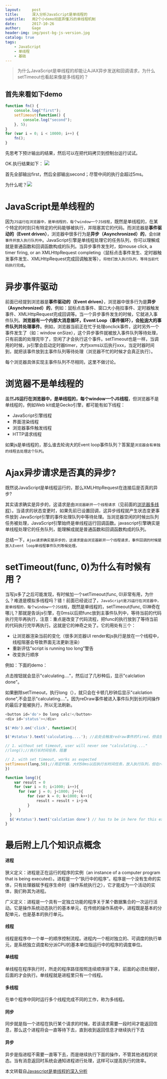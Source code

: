 ```yaml
---
layout:     post
title:      深入分析JavaScript是单线程的
subtitle:   用2个小demo彻底弄懂JS的单线程机制
date:       2017-10-26
author:     Gage
header-img: img/post-bg-js-version.jpg
catalog: true
tags:
    - JavaScript
    - 单线程
    - 基础
---
```


>为什么JavaScript是单线程的却能让AJAX异步发送和回调请求，为什么setTimeout也看起来像是多线程的？

## 首先来看如下demo

```javascript
function fn() {
    console.log("first");
    setTimeout(function() {
        console.log("second");
    }, 5);
}
for (var i = 0; i < 10000; i++) {
    fn();
}
```
先思考下预计输出的结果，然后可以在把代码拷贝到控制台运行试试。

OK.执行结果如下：
![](https://ws1.sinaimg.cn/large/d8cefbbagy1fr1wrl7lyxj20fe02sq2y.jpg)

首先全部输出first，然后全部输出second；尽管中间的执行会超过5ms。

为什么呢？![](https://ws1.sinaimg.cn/large/d8cefbbagy1fr1x4h3iscj2019019a9w.jpg)

# JavaScript是单线程的

因为`JS运行在浏览器中，是单线程的，每个window一个JS线程`，既然是单线程的，在某个特定的时刻只有特定的代码能够被执行，并阻塞其它的代码。而浏览器是**事件驱动的（Event driven）**，浏览器中很多行为是**异步（Asynchronized）的**，会`创建事件并放入执行队列中`。JavaScript引擎是单线程处理它的任务队列，你可以理解成就是普通函数和回调函数构成的队列。当异步事件发生时，如mouse click, a timer firing, or an XMLHttpRequest completing（鼠标点击事件发生、定时器触发事件发生、XMLHttpRequest完成回调触发等），`将他们放入执行队列，等待当前代码执行完成`。

# 异步事件驱动

前面已经提到浏览器是**事件驱动的（Event driven）**，浏览器中很多行为是**异步（Asynchronized）的**，例如：鼠标点击事件、窗口大小拖拉事件、定时器触发事件、XMLHttpRequest完成回调等。当一个异步事件发生的时候，它就进入事件队列。**浏览器有一个内部大消息循环，Event Loop（事件循环），会[轮询](https://baike.baidu.com/item/%E8%BD%AE%E8%AF%A2/6078469?fr=aladdin)大的事件队列并处理事件**。例如，浏览器当前正在忙于处理onclick事件，这时另外一个事件发生了（如：window onSize），这个异步事件就被放入事件队列等待处理，只有前面的处理完毕了，空闲了才会执行这个事件。setTimeout也是一样，当调用的时候，js引擎会启动定时器timer，大约xxms以后执行xxx，当定时器时间到，就把该事件放到主事件队列等待处理（浏览器不忙的时候才会真正执行）。

每个浏览器具体实现主事件队列不尽相同，这里不做讨论。

# <span id ="jump">浏览器不是单线程的</span>

虽然**JS运行在浏览器中，是单线程的，每个window一个JS线程**，但浏览器不是单线程的，例如Web kit或是Gecko引擎，都可能有如下线程：

 * JavaScript引擎线程
 * 界面渲染线程
 * 浏览器事件触发线程
 * HTTP请求线程

如果js是单线程的，那么谁去轮询大的Event loop事件队列？答案是`浏览器会有单独的线程去处理这个队列`。

# Ajax异步请求是否真的异步?

既然说JavaScript是单线程运行的，那么XMLHttpRequest在连接后是否真的异步? 

其实请求确实是异步的，这请求是由`浏览器新开一个线程请求`（见前面的[浏览器多线程](#jump)）。当请求的状态变更时，如果先前已设置回调，这异步线程就产生状态变更事件放到 JavaScript引擎的事件处理队列中等待处理。当浏览器空闲的时候出队列任务被处理，JavaScript引擎始终是单线程运行回调函数。javascript引擎确实是单线程处理它的任务队列，能理解成就是普通函数和回调函数构成的队列。

总结一下，`Ajax请求确实是异步的，这请求是由浏览器新开一个线程请求，事件回调的时候是放入Event loop单线程事件队列等候处理。`

# setTimeout(func, 0)为什么有时候有用？

当写js多了之后可能发现，有时候加一个setTimeout(func, 0)非常有用，为什么？难道是模拟多线程吗？错！前面已经说过了，`JavaScript是JS运行在浏览器中，是单线程的，每个window一个JS线程`，既然是单线程的，setTimeout(func, 0)神奇在哪儿？那就是告诉js引擎，在0ms以后把func放到主事件队列中，等待当前的代码执行完毕再执行，注意：重点是改变了代码流程，把func的执行放到了等待当前的代码执行完毕再执行。这就是它的神奇之处了。它的用处有三个：

* 让浏览器渲染当前的变化（很多浏览器UI render和js执行是放在一个线程中，线程阻塞会导致界面无法更新渲染）
* 重新评估”script is running too long”警告
* 改变执行顺序

例如：下面的demo：

点击按钮就会显示"calculating...."，然后过了几秒种后，显示"calclation done"。

如果删除setTimeout，执行long（），就只会在卡顿几秒钟后显示"calclation done",不会显示"calculating...."。因为reDraw事件被进入事件队列到长时间操作的最后才能被执行，所以无法刷新。

```javascript
<button id='do'> Do long calc!</button>
<div id='status'></div>

$('#do').on('click', function(){

$('#status').text('calculating....'); //此处会触发redraw事件的fired，但会放到队列里执行，直到long()执行完。

// 1. without set timeout, user will never see "calculating...."
//long();//执行长时间任务，阻塞

// 2. with set timeout, works as expected
setTimeout(long,50);//用定时器，大约50ms以后执行长时间任务，放入执行队列，但在redraw之后了，根据先进先出原则
})

function long(){
    var result = 0
    for (var i = 0; i<1000; i++){
      for (var j = 0; j<1000; j++){
          for (var k = 0; k<1000; k++){
              result = result + i+j+k
          }
      } 
  }
  $('#status').text('calclation done') // has to be in here for this example. or else it will ALWAYS run instantly. This is the same as passing it a callback 
}
```

# 最后附上几个知识点概念

#### 进程 
狭义定义：进程是正在运行的程序的实例（an instance of a computer program that is being executed）。进程是一个“执行中的程序”。程序是一个没有生命的实体，只有处理器赋予程序生命时（操作系统执行之），它才能成为一个活动的实体，我们称其为进程。

广义定义：进程是一个具有一定独立功能的程序关于某个数据集合的一次运行活动。它是操作系统动态执行的基本单元，在传统的操作系统中，进程既是基本的分配单元，也是基本的执行单元。

#### 线程 
线程是程序中一个单一的顺序控制流程。进程内一个相对独立的、可调度的执行单元，是系统独立调度和分派CPU的基本单位指运行中的程序的调度单位。

#### 单线程
单线程在程序执行时，所走的程序路径按照连续顺序排下来，前面的必须处理好，后面的才会执行。单线程就是进程里只有一个线程。

#### 多线程
在单个程序中同时运行多个线程完成不同的工作，称为多线程。

#### 同步
同步就是指一个进程在执行某个请求的时候，若该请求需要一段时间才能返回信息，那么这个进程将会一直等待下去，直到收到返回信息才继续执行下去

#### 异步
异步是指进程不需要一直等下去，而是继续执行下面的操作，不管其他进程的状态。当有消息返回时系统会通知进程进行处理，这样可以提高执行的效率。

本文转载自[Javascript是单线程的深入分析](http://www.cnblogs.com/Mainz/p/3552717.html)
